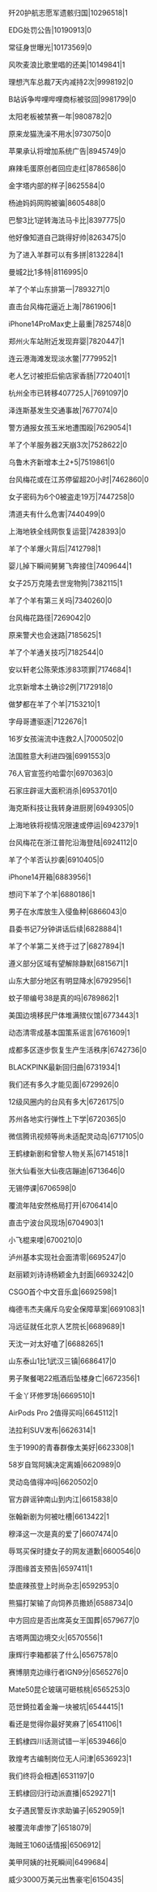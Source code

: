 歼20护航志愿军遗骸归国|10296518|1

EDG处罚公告|10190913|0

常征身世曝光|10173569|0

风吹麦浪比歌里唱的还美|10149841|1

理想汽车总裁7天内减持2次|9998192|0

B站诉争哔哩哔哩商标被驳回|9981799|0

太阳老板被禁赛一年|9808782|0

原来龙猫洗澡不用水|9730750|0

苹果承认将增加系统广告|8945749|0

麻辣毛蛋原创者回应走红|8786586|0

金字塔内部的样子|8625584|0

杨迪妈妈网购被骗|8605488|0

巴黎3比1逆转海法马卡比|8397775|0

他好像知道自己跳得好帅|8263475|0

为了进入羊群可以有多拼|8132284|1

曼城2比1多特|8116995|0

羊了个羊山东排第一|7893271|0

直击台风梅花逼近上海|7861906|1

iPhone14ProMax史上最重|7825748|0

郑州火车站附近发现弃婴|7820447|1

连云港海滩发现淡水鳖|7779952|1

老人乞讨被拒后偷店家香肠|7720401|1

杭州全市已转移407725人|7691097|0

泽连斯基发生交通事故|7677074|0

警方通报女孩玉米地遭围殴|7629054|1

羊了个羊服务器2天崩3次|7528622|0

乌鲁木齐新增本土2+5|7519861|0

台风梅花或在江苏停留超20小时|7462860|0

女子密码为6个0被盗走19万|7447258|0

清道夫有什么危害|7440499|0

上海地铁全线网恢复运营|7428393|0

羊了个羊爆火背后|7412798|1

婴儿掉下瞬间舅舅飞奔接住|7409644|1

女子25万克隆去世宠物狗|7382115|1

羊了个羊有第三关吗|7340260|0

台风梅花路径|7269042|0

原来警犬也会迷路|7185625|1

羊了个羊通关技巧|7182544|0

安以轩老公陈荣炼涉83项罪|7174684|1

北京新增本土确诊2例|7172918|0

做梦都在羊了个羊|7153210|1

字母哥遭驱逐|7122676|1

16岁女孩湍流中连救2人|7000502|0

法国胜意大利进四强|6991553|0

76人官宣签约哈雷尔|6970363|0

石家庄辟谣大面积消杀|6953701|0

海克斯科技让我转身进厨房|6949305|0

上海地铁将视情况限速或停运|6942379|1

台风梅花在浙江普陀沿海登陆|6924112|0

羊了个羊否认抄袭|6910405|0

iPhone14开箱|6883956|1

想问下羊了个羊|6880186|1

男子在水库放生入侵鱼种|6866043|0

县委书记7分钟讲话后续|6828884|1

羊了个羊第二关终于过了|6827894|1

遵义部分区域有望解除静默|6815671|1

山东大部分地区有明显降水|6792956|1

蚊子带编号38是真的吗|6789862|1

美国边境移民尸体堆满殡仪馆|6773443|1

动态清零成基本国策系谣言|6761609|1

成都多区逐步恢复生产生活秩序|6742736|0

BLACKPINK最新回归曲|6731934|1

我们还有多久才能见面|6729926|0

12级风圈内的台风有多大|6726175|0

苏州各地实行弹性上下学|6720365|0

微信腾讯视频等尚未适配灵动岛|6717105|0

王鹤棣新剧和曾黎人物关系|6714518|1

张大仙看张大仙夜店蹦迪|6713646|0

无锡停课|6706598|0

覆流年陆安然格局打开|6706414|0

直击宁波台风现场|6704903|1

小飞棍来喽|6700210|0

泸州基本实现社会面清零|6695247|0

赵丽颖刘诗诗杨颖金九封面|6693242|0

CSGO首个中文音乐盒|6692598|1

梅德韦杰夫痛斥乌安全保障草案|6691083|1

冯远征就任北京人艺院长|6689689|1

天沈一对太好嗑了|6688265|1

山东泰山1比1武汉三镇|6686417|0

男子聚餐喝22瓶酒后坠楼身亡|6672356|1

千金丫环修罗场|6669510|1

AirPods Pro 2值得买吗|6645112|1

法拉利SUV发布|6626314|1

生于1990的青春群像太美好|6623308|1

58岁自驾阿姨决定离婚|6620989|0

灵动岛值得冲吗|6620502|0

官方辟谣钟南山到内江|6615838|0

张翰新剧为何被吐槽|6613422|1

穆泽这一次是真的爱了|6607474|0

辱骂买保时捷女子的网友道歉|6600546|0

浮图缘首支预告|6597411|1

垫底辣孩登上时尚杂志|6592953|0

熊猫打架输了向饲养员撒娇|6588734|0

中方回应是否出席英女王国葬|6579677|0

吉塔两国边境交火|6570556|1

康辉行李箱都装了什么|6567578|0

赛博朋克边缘行者IGN9分|6565276|0

Mate50昆仑玻璃可砸核桃|6565253|0

范世錡拉着金瀚一块被坑|6544415|1

看还是觉得你最好笑麻了|6541106|1

王鹤棣四川话测试错一半|6539466|0

敦煌考古编制岗位无人问津|6536923|1

我们终将会相遇|6531197|0

王鹤棣回归行动派直播|6529271|1

女子遇民警反诈求助骗子|6529059|1

被覆流年虐惨了|6518079|

海贼王1060话情报|6506912|

美甲阿姨的社死瞬间|6499684|

威少3000万美元出售豪宅|6150435|

